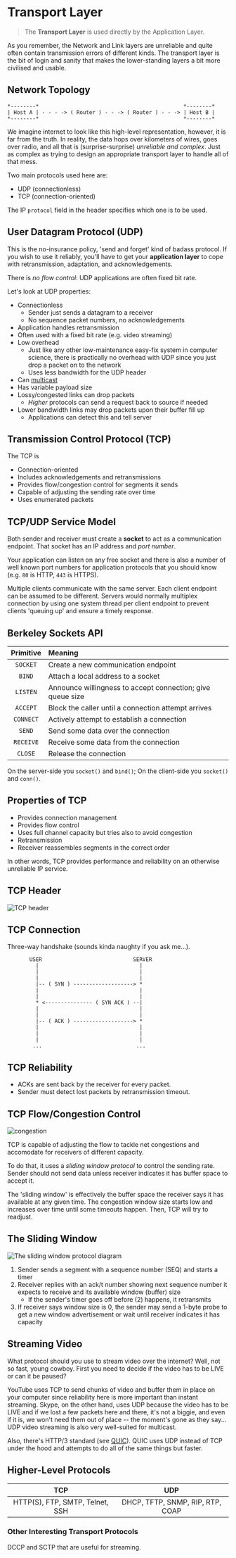 # Transport Layer

> The **Transport Layer** is used directly by the Application Layer.

As you remember, the Network and Link layers are unreliable and quite often
contain transmission errors of different kinds. The transport layer is the bit
of login and sanity that makes the lower-standing layers a bit more civilised
and usable.

## Network Topology

```
*--------*                                              *--------*
| Host A | - - - -> ( Router ) - - -> ( Router ) - - -> | Host B |
*--------*                                              *--------*
```

We imagine internet to look like this high-level representation, however, it is
far from the truth. In reality, the data hops over kilometers of wires, goes
over radio, and all that is (surprise-surprise) _unreliable and complex_. Just
as complex as trying to design an appropriate transport layer to handle all of
that mess.

Two main protocols used here are:

- UDP (connectionless)
- TCP (connection-oriented)

The IP `protocol` field in the header specifies which one is to be used.

## User Datagram Protocol (UDP)

This is the no-insurance policy, 'send and forget' kind of badass protocol.
If you wish to use it reliably, you'll have to get your **application layer** to
cope with retransmission, adaptation, and acknowledgements.

There is _no flow control_: UDP applications are often fixed bit rate.

Let's look at UDP properties:

- Connectionless
  - Sender just sends a datagram to a receiver
  - No sequence packet numbers, no acknowledgements
- Application handles retransmission
- Often used with a fixed bit rate (e.g. video streaming)
- Low overhead
  - Just like any other low-maintenance easy-fix system in computer science,
    there is practically no overhead with UDP since you just drop a packet on
    to the network
  - Uses less bandwidth for the UDP header
- Can [multicast](https://en.wikipedia.org/wiki/Multicast)
- Has variable payload size
- Lossy/congested links can drop packets
  - _Higher_ protocols can send a request back to source if needed
- Lower bandwidth links may drop packets upon their buffer fill up
  - Applications can detect this and tell server

## Transmission Control Protocol (TCP)

The TCP is

- Connection-oriented
- Includes acknowledgements and retransmissions
- Provides flow/congestion control for segments it sends
- Capable of adjusting the sending rate over time
- Uses enumerated packets

## TCP/UDP Service Model

Both sender and receiver must create a **socket** to act as a communication
endpoint. That socket has an IP address and _port number_.

Your application can listen on any free socket and there is also a number of
well known port numbers for application protocols that you should know (e.g.
`80` is HTTP, `443` is HTTPS).

Multiple clients communicate with the same server. Each client endpoint can be
assumed to be different. Servers would normally multiplex connection by using
one system thread per client endpoint to prevent clients 'queuing up' and ensure
a timely response.

## Berkeley Sockets API

| Primitive | Meaning                                                    |
| :-------: | :--------------------------------------------------------- |
| `SOCKET`  | Create a new communication endpoint                        |
|  `BIND`   | Attach a local address to a socket                         |
| `LISTEN`  | Announce willingness to accept connection; give queue size |
| `ACCEPT`  | Block the caller until a connection attempt arrives        |
| `CONNECT` | Actively attempt to establish a connection                 |
|  `SEND`   | Send some data over the connection                         |
| `RECEIVE` | Receive some data from the connection                      |
|  `CLOSE`  | Release the connection                                     |

On the server-side you `socket()` and `bind()`;
On the client-side you `socket()` and `conn()`.

## Properties of TCP

- Provides connection management
- Provides flow control
- Uses full channel capacity but tries also to avoid congestion
- Retransmission
- Receiver reassembles segments in the correct order

In other words, TCP provides performance and reliability on an otherwise
unreliable IP service.

## TCP Header

![TCP header](media/04-tcp-header.gif)

## TCP Connection

Three-way handshake (sounds kinda naughty if you ask me...).

```
       USER                             SERVER
         |                                |
         |                                |
         |                                |
         |-- ( SYN ) -------------------> *
         |                                |
         |                                |
         * <--------------- ( SYN ACK ) --|
         |                                |
         |                                |
         |-- ( ACK ) -------------------> *
         |                                |
         |                                |
         |                                |
        ...                              ...
```

## TCP Reliability

- ACKs are sent back by the receiver for every packet.
- Sender must detect lost packets by retransmission timeout.

## TCP Flow/Congestion Control

![congestion](media/04-congestions.png)

TCP is capable of adjusting the flow to tackle net congestions and accomodate
for receivers of different capacity.

To do that, it uses a _sliding window protocol_ to control the sending rate.
Sender should not send data unless receiver indicates it has buffer space to
accept it.

The 'sliding window' is effectively the buffer space the receiver says it has
available at any given time. The congestion window size starts low and increases
over time until some timeouts happen. Then, TCP will try to readjust.

## The Sliding Window

![The sliding window protocol diagram](media/05-sliding-window.png)

1. Sender sends a segment with a sequence number (SEQ) and starts a timer
2. Receiver replies with an ack/t number showing next sequence number it expects
   to receive and its available window (buffer) size
   - If the sender's timer goes off before (2) happens, it retransmits
3. If receiver says window size is 0, the sender may send a 1-byte probe to get
   a new window advertisement or wait until receiver indicates it has capacity

## Streaming Video

What protocol should you use to stream video over the internet? Well, not so
fast, young cowboy. First you need to decide if the video has to be LIVE or can
it be paused?

YouTube uses TCP to send chunks of video and buffer them in place on your
computer since reliability here is more important than instant streaming. Skype,
on the other hand, uses UDP because the video has to be LIVE and if we lost a
few packets here and there, it's not a biggie, and even if it is, we won't need
them out of place -- the moment's gone as they say... UDP video streaming is
also very well-suited for multicast.

Also, there's HTTP/3 standard (see [QUIC](https://en.wikipedia.org/wiki/QUIC)).
QUIC uses UDP instead of TCP under the hood and attempts to do all of the same
things but faster.

## Higher-Level Protocols

|               TCP               |               UDP                |
| :-----------------------------: | :------------------------------: |
| HTTP(S), FTP, SMTP, Telnet, SSH | DHCP, TFTP, SNMP, RIP, RTP, COAP |

### Other Interesting Transport Protocols

DCCP and SCTP that are useful for streaming.
